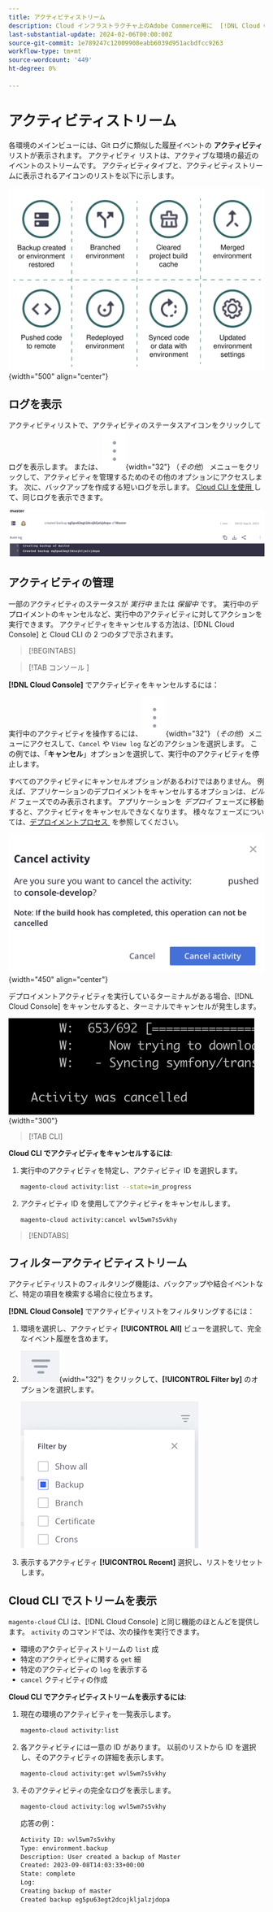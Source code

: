 ```yaml
---
title: アクティビティストリーム
description: Cloud インフラストラクチャ上のAdobe Commerce用に  [!DNL Cloud Console]  または Cloud CLI でアクティビティストリームを読み取る方法を説明します。
last-substantial-update: 2024-02-06T00:00:00Z
source-git-commit: 1e789247c12009908eabb6039d951acbdfcc9263
workflow-type: tm+mt
source-wordcount: '449'
ht-degree: 0%

---
```


# アクティビティストリーム

各環境のメインビューには、Git ログに類似した履歴イベントの **アクティビティ** リストが表示されます。 アクティビティ リストは、アクティブな環境の最近のイベントのストリームです。 アクティビティタイプと、アクティビティストリームに表示されるアイコンのリストを以下に示します。

![&#x200B; アクティビティタイプ &#x200B;](../../assets/activity-types.svg){width="500" align="center"}

## ログを表示

アクティビティリストで、アクティビティのステータスアイコンをクリックしてログを表示します。 または、![&#x200B; その他 &#x200B;](../../assets/icon-more.png){width="32"} （_その他_） メニューをクリックして、アクティビティを管理するためのその他のオプションにアクセスします。 次に、バックアップを作成する短いログを示します。 [Cloud CLI を使用 &#x200B;](#activity-stream-with-cloud-cli) して、同じログを表示できます。

![&#x200B; ログ表示 &#x200B;](../../assets/log-view.png)

## アクティビティの管理

一部のアクティビティのステータスが _実行中_ または _保留中_ です。 実行中のデプロイメントのキャンセルなど、実行中のアクティビティに対してアクションを実行できます。 アクティビティをキャンセルする方法は、[!DNL Cloud Console] と Cloud CLI の 2 つのタブで示されます。

>[!BEGINTABS]

>[!TAB  コンソール ]

**[!DNL Cloud Console]** でアクティビティをキャンセルするには：

実行中のアクティビティを操作するには、![&#x200B; その他 &#x200B;](../../assets/icon-more.png){width="32"} （_その他_）メニューにアクセスして、`Cancel` や `View log` などのアクションを選択します。 この例では、「**キャンセル**」オプションを選択して、実行中のアクティビティを停止します。

すべてのアクティビティにキャンセルオプションがあるわけではありません。 例えば、アプリケーションのデプロイメントをキャンセルするオプションは、_ビルド_ フェーズでのみ表示されます。 アプリケーションを _デプロイ_ フェーズに移動すると、アクティビティをキャンセルできなくなります。 様々なフェーズについては、[&#x200B; デプロイメントプロセス &#x200B;](../deploy/process.md) を参照してください。

![&#x200B; キャンセルアクティビティ &#x200B;](../../assets/activity-icons/cancel-activity.png){width="450" align="center"}

デプロイメントアクティビティを実行しているターミナルがある場合、[!DNL Cloud Console] をキャンセルすると、ターミナルでキャンセルが発生します。

![&#x200B; ターミナルでアクティビティがキャンセルされました &#x200B;](../../assets/activity-icons/activity-cancelled.png){width="300"}

>[!TAB CLI]

**Cloud CLI でアクティビティをキャンセルするには**:

1. 実行中のアクティビティを特定し、アクティビティ ID を選択します。

   ```bash
   magento-cloud activity:list --state=in_progress
   ```

1. アクティビティ ID を使用してアクティビティをキャンセルします。

   ```bash
   magento-cloud activity:cancel wvl5wm7s5vkhy
   ```

>[!ENDTABS]

## フィルターアクティビティストリーム

アクティビティリストのフィルタリング機能は、バックアップや結合イベントなど、特定の項目を検索する場合に役立ちます。

**[!DNL Cloud Console]** でアクティビティリストをフィルタリングするには：

1. 環境を選択し、アクティビティ **[!UICONTROL All]** ビューを選択して、完全なイベント履歴を含めます。

1. ![&#x200B; フィルター条件 &#x200B;](../../assets/icon-filterby.png){width="32"} をクリックして、**[!UICONTROL Filter by]** のオプションを選択します。

   ![&#x200B; フィルターアクティビティ &#x200B;](../../assets/activity-filter.png)

1. 表示するアクティビティ **[!UICONTROL Recent]** 選択し、リストをリセットします。

## Cloud CLI でストリームを表示

`magento-cloud` CLI は、[!DNL Cloud Console] と同じ機能のほとんどを提供します。 `activity` のコマンドでは、次の操作を実行できます。

- 環境のアクティビティストリームの `list` 成
- 特定のアクティビティに関する `get` 細
- 特定のアクティビティの `log` を表示する
- `cancel` クティビティの作成

**Cloud CLI でアクティビティストリームを表示するには**:

1. 現在の環境のアクティビティを一覧表示します。

   ```bash
   magento-cloud activity:list
   ```

1. 各アクティビティには一意の ID があります。 以前のリストから ID を選択し、そのアクティビティの詳細を表示します。

   ```bash
   magento-cloud activity:get wvl5wm7s5vkhy
   ```

1. そのアクティビティの完全なログを表示します。

   ```bash
   magento-cloud activity:log wvl5wm7s5vkhy
   ```

   応答の例：

   ```bash
   Activity ID: wvl5wm7s5vkhy
   Type: environment.backup
   Description: User created a backup of Master
   Created: 2023-09-08T14:03:33+00:00
   State: complete
   Log:
   Creating backup of master
   Created backup eg5pu63egt2dcojkljalzjdopa
   ```
